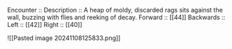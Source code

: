 Encounter :: 
Description :: A heap of moldy, discarded rags sits against the wall, buzzing with flies and reeking of decay.
Forward :: [[44]]
Backwards :: 
Left :: [[42]]
Right :: [[40]]

![[Pasted image 20241108125833.png]]